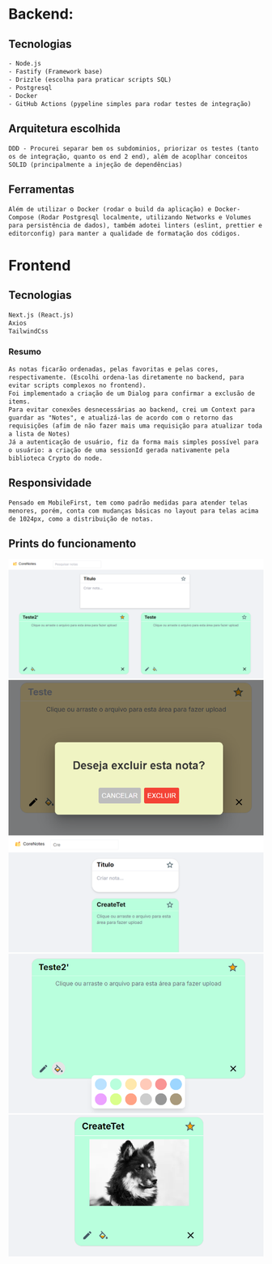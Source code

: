 # Backend:

## Tecnologias

    - Node.js
    - Fastify (Framework base)
    - Drizzle (escolha para praticar scripts SQL)
    - Postgresql
    - Docker
    - GitHub Actions (pypeline simples para rodar testes de integração)

## Arquitetura escolhida

    DDD - Procurei separar bem os subdominios, priorizar os testes (tanto os de integração, quanto os end 2 end), além de acoplhar conceitos SOLID (principalmente a injeção de dependências)

## Ferramentas

    Além de utilizar o Docker (rodar o build da aplicação) e Docker-Compose (Rodar Postgresql localmente, utilizando Networks e Volumes para persistência de dados), também adotei linters (eslint, prettier e editorconfig) para manter a qualidade de formatação dos códigos.

# Frontend

## Tecnologias

    Next.js (React.js)
    Axios
    TailwindCss

### Resumo

    As notas ficarão ordenadas, pelas favoritas e pelas cores, respectivamente. (Escolhi ordena-las diretamente no backend, para evitar scripts complexos no frontend).
    Foi implementado a criação de um Dialog para confirmar a exclusão de items.
    Para evitar conexões desnecessárias ao backend, crei um Context para guardar as "Notes", e atualizá-las de acordo com o retorno das requisições (afim de não fazer mais uma requisição para atualizar toda a lista de Notes)
    Já a autenticação de usuário, fiz da forma mais simples possível para o usuário: a criação de uma sessionId gerada nativamente pela biblioteca Crypto do node.

## Responsividade

    Pensado em MobileFirst, tem como padrão medidas para atender telas menores, porém, conta com mudanças básicas no layout para telas acima de 1024px, como a distribuição de notas.

## Prints do funcionamento

![Main aplicacao](/readme-files/image.png)
![Exclusion Dialog](/readme-files/image-1.png)
![Mobile view](/readme-files/image-3.png)
![Paleta de cores](/readme-files/image-4.png)
![Image Example](/readme-files/image6.png)
